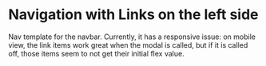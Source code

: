 # Navigation with Links on the left side

Nav template for the navbar. Currently, it has a responsive issue: on mobile view, the link items work great when the modal is called, but if it is called off, those items seem to not get their initial flex value.
